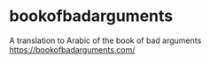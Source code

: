 bookofbadarguments
==================

A translation to Arabic of the book of bad arguments
https://bookofbadarguments.com/
